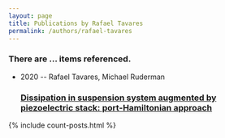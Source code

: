 ```yaml
---
layout: page
title: Publications by Rafael Tavares
permalink: /authors/rafael-tavares
---
```


<h3 id="number-posts">There are ... items referenced.</h3>
<ul class="post-list">
<li><span class='post-meta'>2020 -- Rafael Tavares, Michael Ruderman</span><h3><a class='post-link' href="{{ site.baseurl }}/dissipation-in-suspension-system-augmented-by-piezoelectric-stack-port-hamiltonian-approach">Dissipation in suspension system augmented by piezoelectric stack: port-Hamiltonian approach</a></h3></li>

</ul>
{% include count-posts.html %}
